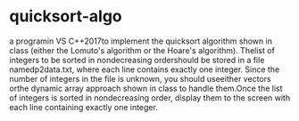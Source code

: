 # quicksort-algo

 a programin VS C++2017to implement the quicksort algorithm shown in class (either the Lomuto's algorithm or the Hoare's algorithm). Thelist of integers to be sorted in nondecreasing ordershould be stored in a file namedp2data.txt, where each line contains exactly one integer. Since the number of integers in the file is unknown, you should useeither vectors orthe dynamic array approach shown in class to handle them.Once the list of integers is sorted in nondecreasing order, display them to the screen with each line containing exactly one integer.
